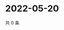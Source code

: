 # 2022-05-20

共 0 条

<!-- BEGIN WEIBO -->
<!-- 最后更新时间 Fri May 20 2022 23:01:12 GMT+0800 (China Standard Time) -->

<!-- END WEIBO -->
